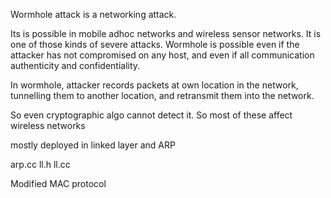 Wormhole attack is a networking attack.

Its is possible in mobile adhoc networks and wireless sensor networks.
It is one of those kinds of severe attacks.
Wormhole is possible even if the attacker has not compromised on any host, and even if all communication authenticity and confidentiality.

In wormhole, attacker records packets at own location in the network, tunnelling them to another location, and retransmit them into the network.

So even cryptographic algo cannot detect it. So most of these affect wireless networks

mostly deployed in linked layer and ARP

arp.cc
ll.h
ll.cc

Modified MAC protocol
